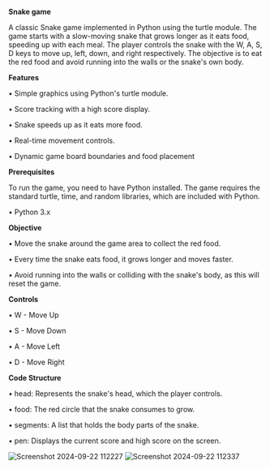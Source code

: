 **Snake game**

A classic Snake game implemented in Python using the turtle module. The game starts with a slow-moving snake that grows longer as it eats food, speeding up with each meal. The player controls the snake with the W, A, S, D keys to move up, left, down, and right respectively. The objective is to eat the red food and avoid running into the walls or the snake's own body.

**Features**

•	Simple graphics using Python's turtle module.

•	Score tracking with a high score display.

•	Snake speeds up as it eats more food.

•	Real-time movement controls.

•	Dynamic game board boundaries and food placement

**Prerequisites**

To run the game, you need to have Python installed. The game requires the standard turtle, time, and random libraries, which are included with Python.

•	Python 3.x

**Objective**

•	Move the snake around the game area to collect the red food.

•	Every time the snake eats food, it grows longer and moves faster.

•	Avoid running into the walls or colliding with the snake's body, as this will reset the game.

**Controls**

•	W - Move Up

•	S - Move Down

•	A - Move Left

•	D - Move Right

**Code Structure**

•	head: Represents the snake's head, which the player controls.

•	food: The red circle that the snake consumes to grow.

•	segments: A list that holds the body parts of the snake.

•	pen: Displays the current score and high score on the screen.

![Screenshot 2024-09-22 112227](https://github.com/user-attachments/assets/2109c25f-0e01-4cf6-8b55-274452e69565)
![Screenshot 2024-09-22 112337](https://github.com/user-attachments/assets/7eb557a9-16d7-4a6e-a15f-b12548789dca)



